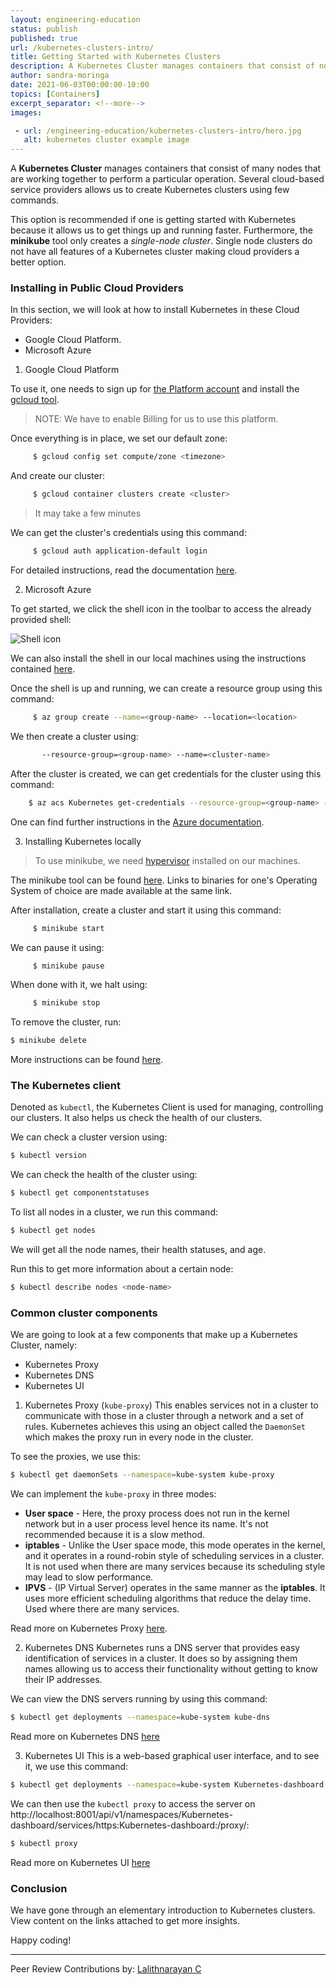 ```yaml
---
layout: engineering-education
status: publish
published: true
url: /kubernetes-clusters-intro/
title: Getting Started with Kubernetes Clusters
description: A Kubernetes Cluster manages containers that consist of nodes that work together to perform a particular operation. In this article, we explore the various alternatives available to deploy containers and understand the components of Kubernetes.
author: sandra-moringa
date: 2021-06-03T00:00:00-10:00
topics: [Containers]
excerpt_separator: <!--more-->
images:

 - url: /engineering-education/kubernetes-clusters-intro/hero.jpg
   alt: kubernetes cluster example image
---
```

A **Kubernetes Cluster** manages containers that consist of many nodes that are working together to perform a particular operation. Several cloud-based service providers allows us to create Kubernetes clusters using few commands. 
<!--more-->
This option is recommended if one is getting started with Kubernetes because it allows us to get things up and running faster. Furthermore, the **minikube** tool only creates a *single-node cluster*. Single node clusters do not have all features of a Kubernetes cluster making cloud providers a better option.

### Installing in Public Cloud Providers
In this section, we will look at how to install Kubernetes in these Cloud Providers:
- Google Cloud Platform.
- Microsoft Azure

1. Google Cloud Platform

To use it, one needs to sign up for [the Platform account](https://console.cloud.google.com/freetrial?_ga=2.256403528.294839319.1619953021-1551188299.1619953021) and install the [gcloud tool](https://cloud.google.com/sdk/docs/install).

> NOTE: We have to enable Billing for us to use this platform.

Once everything is in place, we set our default zone:

```bash
     $ gcloud config set compute/zone <timezone>
```

And create our cluster:

```bash
     $ gcloud container clusters create <cluster>
```

> It may take a few minutes

We can get the cluster's credentials using this command:

```bash
     $ gcloud auth application-default login
```

For detailed instructions, read the documentation [here](https://cloud.google.com/Kubernetes-engine/docs/how-to/).

2. Microsoft Azure

To get started, we click the shell icon in the toolbar to access the already provided shell:

![Shell icon](/engineering-education/kubernetes-clusters-intro/shell.png)

We can also install the shell in our local machines using the instructions contained [here](https://docs.microsoft.com/cli/azure/install-azure-cli).

Once the shell is up and running, we can create a resource group using this command:

```bash
     $ az group create --name=<group-name> --location=<location>
```

We then create a cluster using:

```bash
       --resource-group=<group-name> --name=<cluster-name>
```

After the cluster is created, we can get credentials for the cluster using this command:

```bash
    $ az acs Kubernetes get-credentials --resource-group=<group-name> --name=<cluster-name>
```

One can find further instructions in the [Azure documentation](https://docs.microsoft.com/en-us/azure/aks/Kubernetes-walkthrough).

3. Installing Kubernetes locally

> To use minikube, we need [hypervisor](https://www.vmware.com/topics/glossary/content/hypervisor) installed on our machines.

The minikube tool can be found [here](https://github.com/Kubernetes/minikube). Links to binaries for one's Operating System of choice are made available at the same link.

After installation, create a cluster and start it using this command:

```bash
     $ minikube start
```

We can pause it using:

```bash
     $ minikube pause
```

When done with it, we halt using:

```bash
     $ minikube stop
```

To remove the cluster, run:

```bash
$ minikube delete
```

More instructions can be found [here](https://minikube.sigs.k8s.io/docs/start/).

### The Kubernetes client
Denoted as `kubectl`, the Kubernetes Client is used for managing, controlling our clusters. It also helps us check the health of our clusters.

We can check a cluster version using:

```bash
$ kubectl version
```

We can check the health of the cluster using:

```bash
$ kubectl get componentstatuses
```

To list all nodes in a cluster, we run this command:

```bash
$ kubectl get nodes
```

We will get all the node names, their health statuses, and age.

Run this to get more information about a certain node:

```bash
$ kubectl describe nodes <node-name>
```

### Common cluster components
We are going to look at a few components that make up a Kubernetes Cluster, namely:
- Kubernetes Proxy
- Kubernetes DNS
- Kubernetes UI

1. Kubernetes Proxy (`kube-proxy`)
This enables services not in a cluster to communicate with those in a cluster through a network and a set of rules. Kubernetes achieves this using an object called the `DaemonSet` which makes the proxy run in every node in the cluster.

To see the proxies, we use this:

```bash
$ kubectl get daemonSets --namespace=kube-system kube-proxy

```

We can implement the `kube-proxy` in three modes:
- **User space** - Here, the proxy process does not run in the kernel network but in a user process level hence its name. It's not recommended because it is a slow method.
- **iptables** - Unlike the User space mode, this mode operates in the kernel, and it operates in a round-robin style of scheduling services in a cluster. It is not used when there are many services because its scheduling style may lead to slow performance.
- **IPVS** - (IP Virtual Server) operates in the same manner as the **iptables**. It uses more efficient scheduling algorithms that reduce the delay time. Used where there are many services.

Read more on Kubernetes Proxy [here](https://Kubernetes.io/docs/concepts/cluster-administration/proxies/).

2. Kubernetes DNS
Kubernetes runs a DNS server that provides easy identification of services in a cluster. It does so by assigning them names allowing us to access their functionality without getting to know their IP addresses.

We can view the DNS servers running by using this command:

```bash
$ kubectl get deployments --namespace=kube-system kube-dns
```
Read more on Kubernetes DNS [here](https://Kubernetes.io/docs/concepts/services-networking/dns-pod-service/)

3. Kubernetes UI
This is a web-based graphical user interface, and to see it, we use this command:

```bash
$ kubectl get deployments --namespace=kube-system Kubernetes-dashboard
```

We can then use the `kubectl proxy` to access the server on http://localhost:8001/api/v1/namespaces/Kubernetes-dashboard/services/https:Kubernetes-dashboard:/proxy/:

```bash
$ kubectl proxy
```

Read more on Kubernetes UI [here](https://Kubernetes.io/docs/tasks/access-application-cluster/web-ui-dashboard/)

### Conclusion
We have gone through an elementary introduction to Kubernetes clusters. View content on the links attached to get more insights.

Happy coding!

---
Peer Review Contributions by: [Lalithnarayan C](authors/lalithnarayan-c/)
